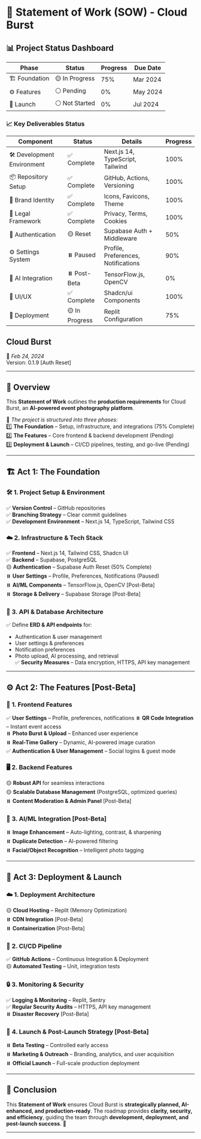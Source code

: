 # 📜 **Statement of Work (SOW) - Cloud Burst**  

## 📊 Project Status Dashboard

| Phase | Status | Progress | Due Date |
|-------|--------|----------|-----------|
| 🏗️ Foundation | 🟡 In Progress | 75% | Mar 2024 |
| ⚙️ Features | ⚪ Pending | 0% | May 2024 |
| 🚀 Launch | ⚪ Not Started | 0% | Jul 2024 |

### 📈 Key Deliverables Status

| Component | Status | Details | Progress |
|-----------|--------|----------|-----------|
| 🛠️ Development Environment | ✅ Complete | Next.js 14, TypeScript, Tailwind | 100% |
| 📦 Repository Setup | ✅ Complete | GitHub, Actions, Versioning | 100% |
| 🎨 Brand Identity | ✅ Complete | Icons, Favicons, Theme | 100% |
| 📜 Legal Framework | ✅ Complete | Privacy, Terms, Cookies | 100% |
| 🔐 Authentication | 🟡 Reset | Supabase Auth + Middleware | 50% |
| ⚙️ Settings System | ⏸️ Paused | Profile, Preferences, Notifications | 90% |
| 🤖 AI Integration | ⏸️ Post-Beta | TensorFlow.js, OpenCV | 0% |
| 📱 UI/UX | ✅ Complete | Shadcn/ui Components | 100% |
| 🚀 Deployment | 🟡 In Progress | Replit Configuration | 75% |

## Cloud Burst 
📅 *Feb 24, 2024*  
Version: 0.1.9 [Auth Reset]

---

## 📝 **Overview**  
This **Statement of Work** outlines the **production requirements** for Cloud Burst, an **AI-powered event photography platform**.  

📌 *The project is structured into three phases:*  
1️⃣ **The Foundation** – Setup, infrastructure, and integrations (75% Complete)  
2️⃣ **The Features** – Core frontend & backend development (Pending)  
3️⃣ **Deployment & Launch** – CI/CD pipelines, testing, and go-live (Pending)  

---

## 🏗️ **Act 1: The Foundation**  

### 🛠️ **1. Project Setup & Environment**  
✅ **Version Control** – GitHub repositories  
✅ **Branching Strategy** – Clear commit guidelines  
✅ **Development Environment** – Next.js 14, TypeScript, Tailwind CSS  

### ☁️ **2. Infrastructure & Tech Stack**  
✅ **Frontend** – Next.js 14, Tailwind CSS, Shadcn UI  
✅ **Backend** – Supabase, PostgreSQL  
🟡 **Authentication** – Supabase Auth Reset (50% Complete)  
⏸️ **User Settings** – Profile, Preferences, Notifications (Paused)  
⏸️ **AI/ML Components** – TensorFlow.js, OpenCV [Post-Beta]  
⏸️ **Storage & Delivery** – Supabase Storage [Post-Beta]  

### 🔗 **3. API & Database Architecture**  
✅ Define **ERD & API endpoints** for:  
  - Authentication & user management  
  - User settings & preferences
  - Notification preferences
  - Photo upload, AI processing, and retrieval  
✅ **Security Measures** – Data encryption, HTTPS, API key management  

---

## ⚙️ **Act 2: The Features** [Post-Beta]  

### 📲 **1. Frontend Features**  
✅ **User Settings** – Profile, preferences, notifications
⏸️ **QR Code Integration** – Instant event access  
⏸️ **Photo Burst & Upload** – Enhanced user experience  
⏸️ **Real-Time Gallery** – Dynamic, AI-powered image curation  
✅ **Authentication & User Management** – Social logins & guest mode  

### 🖥️ **2. Backend Features**  
🟡 **Robust API** for seamless interactions  
🟡 **Scalable Database Management** (PostgreSQL, optimized queries)  
⏸️ **Content Moderation & Admin Panel** [Post-Beta]  

### 🤖 **3. AI/ML Integration** [Post-Beta]  
⏸️ **Image Enhancement** – Auto-lighting, contrast, & sharpening  
⏸️ **Duplicate Detection** – AI-powered filtering  
⏸️ **Facial/Object Recognition** – Intelligent photo tagging  

---

## 🚀 **Act 3: Deployment & Launch**  

### ☁️ **1. Deployment Architecture**  
🟡 **Cloud Hosting** – Replit (Memory Optimization)  
⏸️ **CDN Integration** [Post-Beta]  
⏸️ **Containerization** [Post-Beta]  

### 🔄 **2. CI/CD Pipeline**  
✅ **GitHub Actions** – Continuous Integration & Deployment  
🟡 **Automated Testing** – Unit, integration tests  

### 🔒 **3. Monitoring & Security**  
✅ **Logging & Monitoring** – Replit, Sentry  
✅ **Regular Security Audits** – HTTPS, API key management  
⏸️ **Disaster Recovery** [Post-Beta]  

### 🎯 **4. Launch & Post-Launch Strategy** [Post-Beta]  
⏸️ **Beta Testing** – Controlled early access  
⏸️ **Marketing & Outreach** – Branding, analytics, and user acquisition  
⏸️ **Official Launch** – Full-scale production deployment  

---

## 🎯 **Conclusion**  
This **Statement of Work** ensures Cloud Burst is **strategically planned, AI-enhanced, and production-ready**. The roadmap provides **clarity, security, and efficiency**, guiding the team through **development, deployment, and post-launch success**. 🚀  

---
